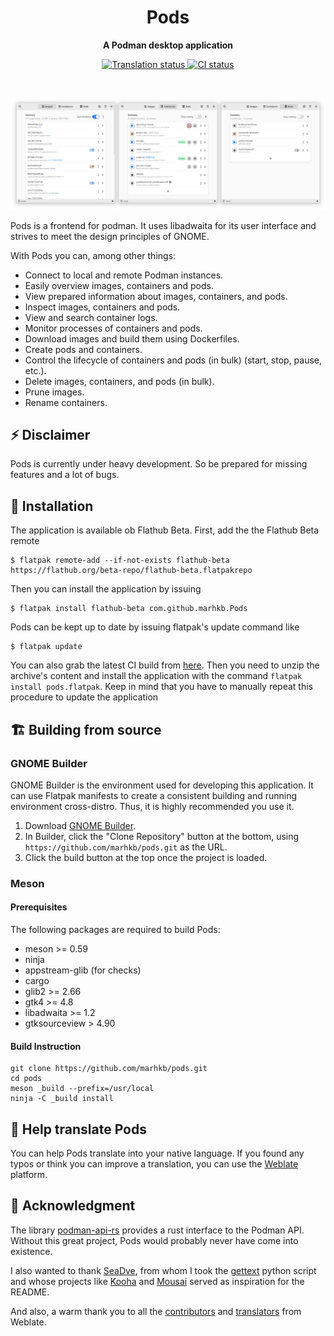 <h1 align="center">
  Pods
</h1>

<p align="center"><strong>A Podman desktop application</strong></p>

<p align="center">
  <a href="https://hosted.weblate.org/engage/pods/">
    <img src="https://hosted.weblate.org/widgets/pods/-/pods/svg-badge.svg" alt="Translation status" />
  </a>
  <a href="https://github.com/marhkb/pods/actions/workflows/ci.yml">
    <img src="https://github.com/marhkb/pods/actions/workflows/ci.yml/badge.svg" alt="CI status"/>
  </a>
</p>

<br>

<p align="center">
  <img src="data/resources/screenshots/preview.png" alt="Preview"/>
</p>

Pods is a frontend for podman. It uses libadwaita for its user interface and strives to meet the design principles of GNOME.

With Pods you can, among other things:

- Connect to local and remote Podman instances.
- Easily overview images, containers and pods.
- View prepared information about images, containers, and pods.
- Inspect images, containers and pods.
- View and search container logs.
- Monitor processes of containers and pods.
- Download images and build them using Dockerfiles.
- Create pods and containers.
- Control the lifecycle of containers and pods (in bulk) (start, stop, pause, etc.).
- Delete images, containers, and pods (in bulk).
- Prune images.
- Rename containers.

## ⚡ Disclaimer

Pods is currently under heavy development. So be prepared for missing features and a lot of bugs.


## 🔌 Installation

The application is available ob Flathub Beta. First, add the the Flathub Beta remote
```shell
$ flatpak remote-add --if-not-exists flathub-beta https://flathub.org/beta-repo/flathub-beta.flatpakrepo
```
Then you can install the application by issuing
```shell
$ flatpak install flathub-beta com.github.marhkb.Pods
```
Pods can be kept up to date by issuing flatpak's update command like
```shell
$ flatpak update
```

You can also grab the latest CI build from [here](https://nightly.link/marhkb/pods/workflows/ci/main).
Then you need to unzip the archive's content and install the application with the command `flatpak install pods.flatpak`.
Keep in mind that you have to manually repeat this procedure to update the application


## 🏗️ Building from source

### GNOME Builder

GNOME Builder is the environment used for developing this application.
It can use Flatpak manifests to create a consistent building and running
environment cross-distro. Thus, it is highly recommended you use it.

1. Download [GNOME Builder](https://flathub.org/apps/details/org.gnome.Builder).
2. In Builder, click the "Clone Repository" button at the bottom, using `https://github.com/marhkb/pods.git` as the URL.
3. Click the build button at the top once the project is loaded.

### Meson

#### Prerequisites

The following packages are required to build Pods:

* meson >= 0.59
* ninja
* appstream-glib (for checks)
* cargo
* glib2 >= 2.66
* gtk4 >= 4.8
* libadwaita >= 1.2
* gtksourceview > 4.90

#### Build Instruction

```shell
git clone https://github.com/marhkb/pods.git
cd pods
meson _build --prefix=/usr/local
ninja -C _build install
```


## 🙌 Help translate Pods

You can help Pods translate into your native language. If you found any typos
or think you can improve a translation, you can use the [Weblate](https://hosted.weblate.org/engage/pods/) platform.


## 💝 Acknowledgment

The library [podman-api-rs](https://github.com/vv9k/podman-api-rs) provides a rust interface to the Podman API.
Without this great project, Pods would probably never have come into existence.

I also wanted to thank [SeaDve](https://github.com/SeaDve), from whom I took the [gettext](https://github.com/SeaDve/scripts/blob/0bd6f162ec8f2b3f0a9ad12816477fed934077db/gettext_rs.py) python script and whose projects like [Kooha](https://github.com/SeaDve/Kooha) and [Mousai](https://github.com/SeaDve/Mousai) served as inspiration for the README.

And also, a warm thank you to all the [contributors](https://github.com/marhkb/pods/graphs/contributors)
and [translators](https://hosted.weblate.org/engage/pods/) from Weblate.

